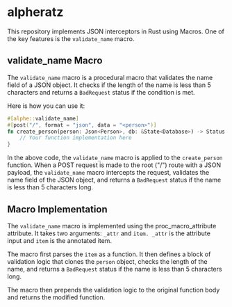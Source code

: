 # alpheratz
This repository implements JSON interceptors in Rust using Macros. One of the key features is the `validate_name` macro.

## validate_name Macro
The `validate_name` macro is a procedural macro that validates the name field of a JSON object. It checks if the length of the name is less than 5 characters and returns a `BadRequest` status if the condition is met.

Here is how you can use it:
```rust
#[alphe::validate_name]
#[post("/", format = "json", data = "<person>")]
fn create_person(person: Json<Person>, db: &State<Database>) -> Status {
    // Your function implementation here
}
```

In the above code, the `validate_name` macro is applied to the `create_person` function. When a POST request is made to the root ("/") route with a JSON payload, the `validate_name` macro intercepts the request, validates the name field of the JSON object, and returns a `BadRequest` status if the name is less than 5 characters long.

## Macro Implementation

The `validate_name` macro is implemented using the proc_macro_attribute attribute. It takes two arguments: `_attr` and `item. _attr` is the attribute input and `item` is the annotated item.

The macro first parses the `item` as a function. It then defines a block of validation logic that clones the `person` object, checks the length of the name, and returns a `BadRequest` status if the name is less than 5 characters long.

The macro then prepends the validation logic to the original function body and returns the modified function.